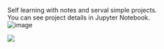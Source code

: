 Self learning with notes and serval simple projects.  
You can see project details in Jupyter Notebook.  
![image](https://github.com/XiongWT1024/2024/assets/157451162/c7377312-260f-46e3-a0c7-9fa16ce547dd)

![](https://komarev.com/ghpvc/?username=XiongWT1024&color=green)


